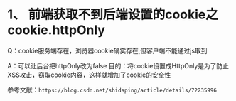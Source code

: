 # 1、 前端获取不到后端设置的cookie之cookie.httpOnly

Q：cookie服务端存在，浏览器cookie确实存在,但客户端不能通过js取到

A：可以让后台把httpOnly改为false
目的：将cookie设置成HttpOnly是为了防止XSS攻击，窃取cookie内容，这样就增加了cookie的安全性

参考文献：`https://blog.csdn.net/shidaping/article/details/72235996`

